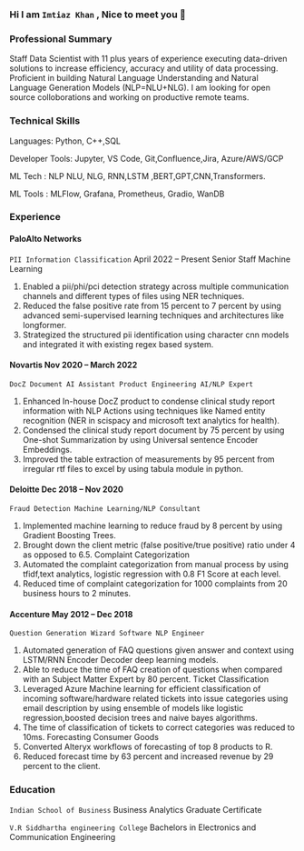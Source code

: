 ### Hi I am `Imtiaz Khan` , Nice to meet you 👋

### Professional Summary
Staff Data Scientist with 11 plus years of experience executing data-driven solutions to increase efficiency, accuracy and utility of data processing. Proficient in building Natural Language Understanding and Natural Language Generation Models (NLP=NLU+NLG). I am looking for open source colloborations and working on productive remote teams.

### Technical Skills
Languages: Python, C++,SQL

Developer Tools: Jupyter, VS Code, Git,Confluence,Jira, Azure/AWS/GCP

ML Tech : NLP NLU, NLG, RNN,LSTM ,BERT,GPT,CNN,Transformers.

ML Tools : MLFlow, Grafana, Prometheus, Gradio, WanDB

### Experience

#### PaloAlto Networks
`PII Information Classification`
April 2022 – Present
Senior Staff Machine Learning
1. Enabled a pii/phi/pci detection strategy across multiple communication channels and different types of files using NER techniques.
2. Reduced the false positive rate from 15 percent to 7 percent by using advanced semi-supervised learning techniques and architectures like longformer.
3. Strategized the structured pii identification using character cnn models and integrated it with existing regex based system.

#### Novartis Nov 2020 – March 2022
`DocZ Document AI Assistant Product Engineering AI/NLP Expert`
1. Enhanced In-house DocZ product to condense clinical study report information with NLP Actions using techniques like Named entity recognition (NER in scispacy and microsoft text analytics for health).
2. Condensed the clinical study report document by 75 percent by using One-shot Summarization by using Universal sentence Encoder Embeddings.
3. Improved the table extraction of measurements by 95 percent from irregular rtf files to excel by using tabula module in python.

#### Deloitte Dec 2018 – Nov 2020
`Fraud Detection Machine Learning/NLP Consultant`
1. Implemented machine learning to reduce fraud by 8 percent by using Gradient Boosting Trees.
2. Brought down the client metric (false positive/true positive) ratio under 4 as opposed to 6.5.
Complaint Categorization
3. Automated the complaint categorization from manual process by using tfidf,text analytics, logistic regression with 0.8 F1 Score at each level.
4. Reduced time of complaint categorization for 1000 complaints from 20 business hours to 2 minutes.

#### Accenture May 2012 – Dec 2018
`Question Generation Wizard Software NLP Engineer`
1. Automated generation of FAQ questions given answer and context using LSTM/RNN Encoder Decoder deep learning models.
2. Able to reduce the time of FAQ creation of questions when compared with an Subject Matter Expert by 80 percent. Ticket Classification
3. Leveraged Azure Machine learning for efficient classification of incoming software/hardware related tickets into issue categories using email description by using ensemble of models like logistic regression,boosted decision trees and naive bayes algorithms.
4. The time of classification of tickets to correct categories was reduced to 10ms. Forecasting Consumer Goods
5. Converted Alteryx workflows of forecasting of top 8 products to R.
6. Reduced forecast time by 63 percent and increased revenue by 29 percent to the client.

### Education

`Indian School of Business`
Business Analytics Graduate Certificate

`V.R Siddhartha engineering College`
Bachelors in Electronics and Communication Engineering

<!--
**imtiazBDSgit/imtiazBDSgit** is a ✨ _special_ ✨ repository because its `README.md` (this file) appears on your GitHub profile.

Here are some ideas to get you started:

- 🔭 I’m currently working on ...
- 🌱 I’m currently learning ...
- 👯 I’m looking to collaborate on ...
- 🤔 I’m looking for help with ...
- 💬 Ask me about ...
- 📫 How to reach me: ...
- 😄 Pronouns: ...
- ⚡ Fun fact: ...
-->
